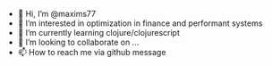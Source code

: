- 👋 Hi, I’m @maxims77
- 👀 I’m interested in optimization in finance and performant systems
- 🌱 I’m currently learning clojure/clojurescript
- 💞️ I’m looking to collaborate on ...
- 📫 How to reach me via github message

<!---
maxims77/maxims77 is a ✨ special ✨ repository because its `README.md` (this file) appears on your GitHub profile.
You can click the Preview link to take a look at your changes.
--->
